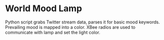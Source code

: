 # World Mood Lamp

Python script grabs Twitter stream data, parses it for basic mood keywords. Prevailing mood is mapped into a color. XBee radios are used to communicate with lamp and set the light color.